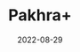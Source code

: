 ---
title: 'Pakhra+'
date: '2022-08-29' 
metatag: '' 
inventory: '0' 
draft: false 
# meta description 
shortDescripton: ''
description: 'Herb'
longdescription: ''
featured: True
# product Price
price: '20.0'
# Product Short Description
shortDescription: ''
productID: 'EBDC4F43-0D27-ED11-9968-005056B3A416'
type: 'products'
category: 'Herb' 
thumnailproduct: 'https://aminsaddiquidawakhana.eralive.net/images/products/EBDC4F43-0D27-ED11-9968-005056B3A4161.png' 
images:
  - image: 'images/products/EBDC4F43-0D27-ED11-9968-005056B3A4161.png'  
Variants:
---